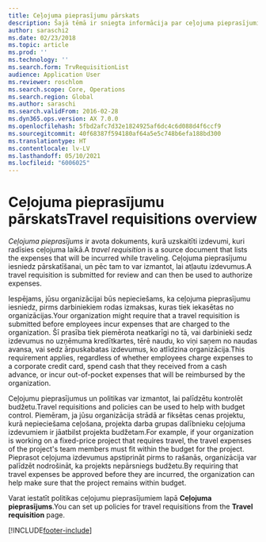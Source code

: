 ```yaml
---
title: Ceļojuma pieprasījumu pārskats
description: Šajā tēmā ir sniegta informācija par ceļojuma pieprasījumiem. Ceļojuma pieprasījuma dokumentu plānotās ceļojuma izmaksas.
author: saraschi2
ms.date: 02/23/2018
ms.topic: article
ms.prod: ''
ms.technology: ''
ms.search.form: TrvRequisitionList
audience: Application User
ms.reviewer: roschlom
ms.search.scope: Core, Operations
ms.search.region: Global
ms.author: saraschi
ms.search.validFrom: 2016-02-28
ms.dyn365.ops.version: AX 7.0.0
ms.openlocfilehash: 5fbd2afc7d32e1824925af6dc4c6d088d4f6ccf9
ms.sourcegitcommit: 40f68387f594180af64a5e5c748b6efa188bd300
ms.translationtype: HT
ms.contentlocale: lv-LV
ms.lasthandoff: 05/10/2021
ms.locfileid: "6006025"
---
```

# <a name="travel-requisitions-overview"></a><span data-ttu-id="78229-104">Ceļojuma pieprasījumu pārskats</span><span class="sxs-lookup"><span data-stu-id="78229-104">Travel requisitions overview</span></span>

<span data-ttu-id="78229-105">*Ceļojuma pieprasījums* ir avota dokuments, kurā uzskaitīti izdevumi, kuri radīsies ceļojuma laikā.</span><span class="sxs-lookup"><span data-stu-id="78229-105">A *travel requisition* is a source document that lists the expenses that will be incurred while traveling.</span></span> <span data-ttu-id="78229-106">Ceļojuma pieprasījumu iesniedz pārskatīšanai, un pēc tam to var izmantot, lai atļautu izdevumus.</span><span class="sxs-lookup"><span data-stu-id="78229-106">A travel requisition is submitted for review and can then be used to authorize expenses.</span></span>

<span data-ttu-id="78229-107">Iespējams, jūsu organizācijai būs nepieciešams, ka ceļojuma pieprasījumu iesniedz, pirms darbiniekiem rodas izmaksas, kuras tiek iekasētas no organizācijas.</span><span class="sxs-lookup"><span data-stu-id="78229-107">Your organization might require that a travel requisition is submitted before employees incur expenses that are charged to the organization.</span></span> <span data-ttu-id="78229-108">Šī prasība tiek piemērota neatkarīgi no tā, vai darbinieki sedz izdevumus no uzņēmuma kredītkartes, tērē naudu, ko viņi saņem no naudas avansa, vai sedz ārpuskabatas izdevumus, ko atlīdzina organizācija.</span><span class="sxs-lookup"><span data-stu-id="78229-108">This requirement applies, regardless of whether employees charge expenses to a corporate credit card, spend cash that they received from a cash advance, or incur out-of-pocket expenses that will be reimbursed by the organization.</span></span>

<span data-ttu-id="78229-109">Ceļojumu pieprasījumus un politikas var izmantot, lai palīdzētu kontrolēt budžetu.</span><span class="sxs-lookup"><span data-stu-id="78229-109">Travel requisitions and policies can be used to help with budget control.</span></span> <span data-ttu-id="78229-110">Piemēram, ja jūsu organizācija strādā ar fiksētas cenas projektu, kurā nepieciešama ceļošana, projekta darba grupas dalībnieku ceļojuma izdevumiem ir jāatbilst projekta budžetam.</span><span class="sxs-lookup"><span data-stu-id="78229-110">For example, if your organization is working on a fixed-price project that requires travel, the travel expenses of the project's team members must fit within the budget for the project.</span></span> <span data-ttu-id="78229-111">Pieprasot ceļojuma izdevumus apstiprināt pirms to rašanās, organizācija var palīdzēt nodrošināt, ka projekts nepārsniegs budžetu.</span><span class="sxs-lookup"><span data-stu-id="78229-111">By requiring that travel expenses be approved before they are incurred, the organization can help make sure that the project remains within budget.</span></span>

<span data-ttu-id="78229-112">Varat iestatīt politikas ceļojumu pieprasījumiem lapā **Ceļojuma pieprasījums**.</span><span class="sxs-lookup"><span data-stu-id="78229-112">You can set up policies for travel requisitions from the **Travel requisition** page.</span></span>


[!INCLUDE[footer-include](../includes/footer-banner.md)]